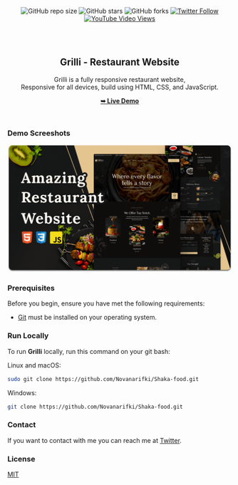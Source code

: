 <div align="center">
  
  ![GitHub repo size](https://img.shields.io/github/repo-size/Novanarifki/Shaka-food)
  ![GitHub stars](https://img.shields.io/github/stars/Novanarifki/Shaka-food?style=social)
  ![GitHub forks](https://img.shields.io/github/forks/Novanarifki/Shaka-food?style=social)
[![Twitter Follow](https://img.shields.io/twitter/follow/Novanarifki_?style=social)](https://twitter.com/intent/follow?screen_name=Novanarifki_)
  [![YouTube Video Views](https://img.shields.io/youtube/views/CjVGp5kGHxA?style=social)](https://youtu.be/CjVGp5kGHxA)

  <br />
  <br />

  <h2 align="center">Grilli - Restaurant Website</h2>

  Grilli is a fully responsive restaurant website, <br />Responsive for all devices, build using HTML, CSS, and JavaScript.

  <a href="https://Novanarifki.github.io/Shaka-food/"><strong>➥ Live Demo</strong></a>

</div>

<br />

### Demo Screeshots

![Grilli Desktop Demo](./readme-images/desktop.png "Desktop Demo")

### Prerequisites

Before you begin, ensure you have met the following requirements:

* [Git](https://git-scm.com/downloads "Download Git") must be installed on your operating system.

### Run Locally

To run **Grilli** locally, run this command on your git bash:

Linux and macOS:

```bash
sudo git clone https://github.com/Novanarifki/Shaka-food.git
```

Windows:

```bash
git clone https://github.com/Novanarifki/Shaka-food.git
```

### Contact

If you want to contact with me you can reach me at [Twitter](https://www.twitter.com/codewithsadee).

### License

[MIT](https://choosealicense.com/licenses/mit/)
